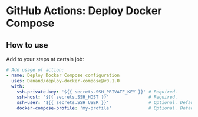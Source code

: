 # GitHub Actions: Deploy Docker Compose

## How to use

Add to your steps at certain job:

```yaml
# Add usage of action:
- name: Deploy Docker Compose configuration
  uses: Danand/deploy-docker-compose@v0.1.0
  with:
    ssh-private-key: '${{ secrets.SSH_PRIVATE_KEY }}' # Required.
    ssh-host: '${{ secrets.SSH_HOST }}'               # Required.
    ssh-user: '${{ secrets.SSH_USER }}'               # Optional. Default: 'root'
    docker-compose-profile: 'my-profile'              # Optional. Default: ''
```
